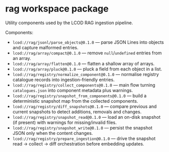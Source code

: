 # rag workspace package

Utility components used by the LCOD RAG ingestion pipeline.

Components:

- `lcod://rag/jsonl/parse_objects@0.1.0` — parse JSON Lines into objects and capture malformed entries.
- `lcod://rag/array/compact@0.1.0` — remove `null`/`undefined` entries from an array.
- `lcod://rag/array/flatten@0.1.0` — flatten a shallow array of arrays.
- `lcod://rag/array/pluck@0.1.0` — pluck a field from each object in a list.
- `lcod://rag/registry/normalize_component@0.1.0` — normalise registry catalogue records into ingestion-friendly entries.
- `lcod://rag/registry/collect_components@0.1.0` — main flow turning `catalogues.json` into component metadata plus warnings.
- `lcod://rag/registry/snapshot_from_components@0.1.0` — build a deterministic snapshot map from the collected components.
- `lcod://rag/registry/diff_snapshots@0.1.0` — compare previous and current snapshots to detect additions, removals and changes.
- `lcod://rag/registry/snapshot_read@0.1.0` — load an on-disk snapshot (if present) with warnings for missing/invalid files.
- `lcod://rag/registry/snapshot_write@0.1.0` — persist the snapshot JSON only when the content changes.
- `lcod://rag/registry/prepare_ingestion@0.1.0` — drive the snapshot read → collect → diff orchestration before embedding updates.
